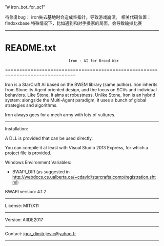 "# iron_bot_for_sc1" 


待修复bug：
iron失去基地时会造成空指针，导致游戏崩溃，
相关代码位置：findxxxbase
特殊情况下，比如遇到和对手换家的局面，会导致输掉比赛


----
README.txt
===============================================================================
                                 Iron - AI for Brood War
===============================================================================

Iron is a StarCraft AI based on the BWEM library (same author).
Iron inherits from Stone its Agent oriented design, and the focus on SCVs and individual behaviors.
Like Stone, it aims at robustness.
Unlike Stone, Iron is an hybrid system: alongside the Multi-Agent paradigm, it uses a bunch of global strategies and algorithms.

Iron always goes for a mech army with lots of vultures.

-------------------------------------------------------------------------------
Installation:

A DLL is provided that can be used directly.

You can compile it at least with Visual Studio 2013 Express, for which a project file is provided.

Windows Environment Variables:
- BWAPI_DIR (as suggested in http://webdocs.cs.ualberta.ca/~cdavid/starcraftaicomp/registration.shtml)

BWAPI version: 4.1.2

-------------------------------------------------------------------------------
License:               MIT/X11

-------------------------------------------------------------------------------
Version:               AIIDE2017

-------------------------------------------------------------------------------
Contact:               igor_dimitrijevic@yahoo.fr

-------------------------------------------------------------------------------
